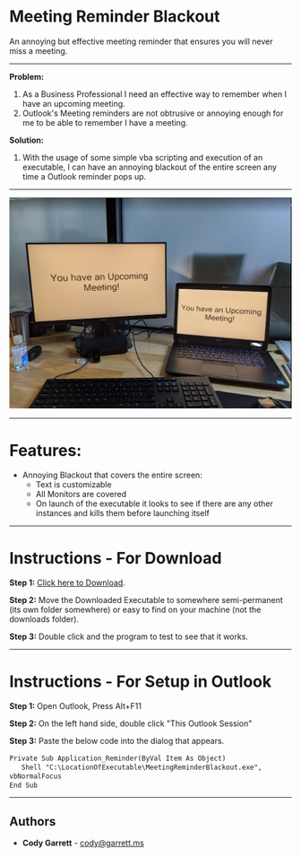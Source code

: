 # Meeting Reminder Blackout
An annoying but effective meeting reminder that ensures you will never miss a meeting.

---

**Problem:**

1. As a Business Professional I need an effective way to remember when I have an upcoming meeting.
2. Outlook's Meeting reminders are not obtrusive or annoying enough for me to be able to remember I have a meeting.

**Solution:**
1. With the usage of some simple vba scripting and execution of an executable, I can have an annoying blackout of the entire screen any time a Outlook reminder pops up.

---

![Meeting Reminder Blackout Image](Assets/demo.png)

---

#  Features:
- Annoying Blackout that covers the entire screen:
  - Text is customizable
  - All Monitors are covered
  - On launch of the executable it looks to see if there are any other instances and kills them before launching itself

---

# Instructions - For Download

**Step 1:**
[Click here to Download](MeetingReminderBlackout/blob/master/MeetingReminderBlackout/bin/Release/MeetingReminderBlackout.exe).

**Step 2:**
Move the Downloaded Executable to somewhere semi-permanent (its own folder somewhere) or easy to find on your machine (not the downloads folder).

**Step 3:**
Double click and the program to test to see that it works.

---

# Instructions - For Setup in Outlook

**Step 1:**
Open Outlook, Press Alt+F11

**Step 2:**
On the left hand side, double click "This Outlook Session"

**Step 3:**
Paste the below code into the dialog that appears.

```
Private Sub Application_Reminder(ByVal Item As Object)
   Shell "C:\LocationOfExecutable\MeetingReminderBlackout.exe", vbNormalFocus
End Sub
```

---

## Authors

* **Cody Garrett** - [cody@garrett.ms](mailto:cody@garrett.ms)